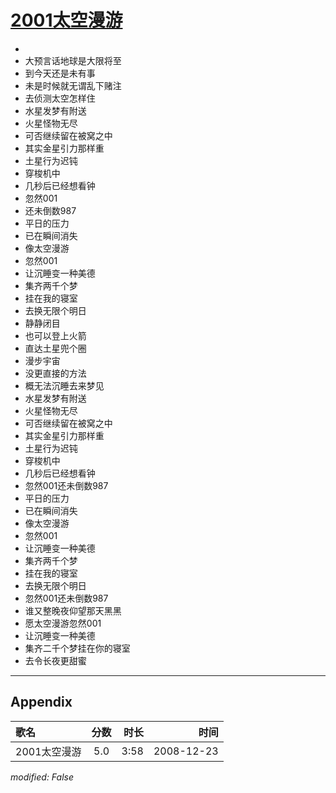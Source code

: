 # [2001太空漫游](https://music.163.com/song?id=30569088)

* 
* 大预言话地球是大限将至
* 到今天还是未有事
* 未是时候就无谓乱下赌注
* 去侦测太空怎样住
* 水星发梦有附送
* 火星怪物无尽
* 可否继续留在被窝之中
* 其实金星引力那样重
* 土星行为迟钝
* 穿梭机中
* 几秒后已经想看钟
* 忽然001
* 还未倒数987
* 平日的压力
* 已在瞬间消失
* 像太空漫游
* 忽然001
* 让沉睡变一种美德
* 集齐两千个梦
* 挂在我的寝室
* 去换无限个明日
* 静静闭目
* 也可以登上火箭
* 直达土星兜个圈
* 漫步宇宙
* 没更直接的方法
* 概无法沉睡去来梦见
* 水星发梦有附送
* 火星怪物无尽
* 可否继续留在被窝之中
* 其实金星引力那样重
* 土星行为迟钝
* 穿梭机中
* 几秒后已经想看钟
* 忽然001还未倒数987
* 平日的压力
* 已在瞬间消失
* 像太空漫游
* 忽然001
* 让沉睡变一种美德
* 集齐两千个梦
* 挂在我的寝室
* 去换无限个明日
* 忽然001还未倒数987
* 谁又整晚夜仰望那天黑黑
* 愿太空漫游忽然001
* 让沉睡变一种美德
* 集齐二千个梦挂在你的寝室
* 去令长夜更甜蜜


---

## Appendix

|歌名|分数|时长|时间|
|:---|:---:|---:|---:|
|2001太空漫游|5.0|3:58|2008-12-23

*modified: False*
